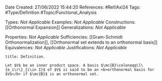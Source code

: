 <div class="topSpace"></div>

Date Created: 27/06/2022 15:44:20
References: #Ref/Axl24
Tags: #Type/Definition #Topic/Functional_Analysis

Types: <i>Not Applicable</i>
Examples: <i>Not Applicable</i>
Constructions: [[Orthonormal Expansion]]
Generalizations: <i>Not Applicable</i>

Properties: <i>Not Applicable</i>
Sufficiencies: [[Gram-Schmidt Orthonormalization]], [[Orthonormal set extends to an orthonormal basis]]
Equivalences: <i>Not Applicable</i>
Justifications: <i>Not Applicable</i>

``` ad-Definition
title: Definition.

Let $V$ be an inner product space. A basis $\mc{B}\coloneqq\l\{e_i\r\}_{i\in I}$ of $V$ is said to be an <b>orthonormal basis for $V$</b> if $\mc{B}$ is an orthonormal set.

```
